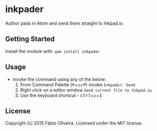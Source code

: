# inkpader

Author pads in Atom and send them straight to Inkpad.io

## Getting Started
Install the module with: `apm install inkpader`

## Usage

* Invoke the command using any of the below:
  1. From Command Palette (<kbd>⌘</kbd>+<kbd>⌂</kbd>+<kbd>P</kbd>) invoke `Inkpader: Send`
  2. Right click on a editor window `Send current file to Inkpad.io`
  3. Use the keyboard shortcut - <kbd>ctrl</kbd>+<kbd>⌂</kbd>+<kbd>I</kbd>

## License
Copyright (c) 2015 Fábio Oliveira. Licensed under the MIT license.
